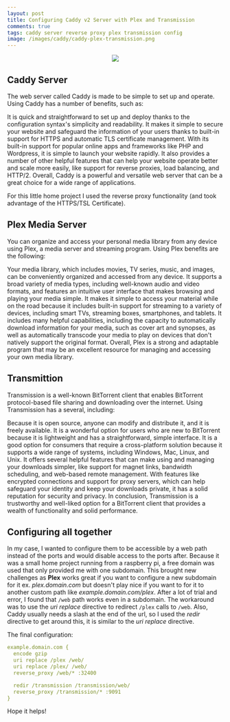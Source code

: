 ```yaml
---
layout: post
title: Configuring Caddy v2 Server with Plex and Transmission
comments: true
tags: caddy server reverse proxy plex transmission config
image: /images/caddy/caddy-plex-transmission.png
---
```


<p align="center">
    <img src="{{ site.baseurl }}/images/caddy/caddy-plex-transmission.png"/>
</p>

## Caddy Server
The web server called Caddy is made to be simple to set up and operate. Using Caddy has a number of benefits, such as: 

It is quick and straightforward to set up and deploy thanks to the configuration syntax's simplicity and readability. 
It makes it simple to secure your website and safeguard the information of your users thanks to built-in support for HTTPS and automatic TLS certificate management. 
With its built-in support for popular online apps and frameworks like PHP and Wordpress, it is simple to launch your website rapidly. 
It also provides a number of other helpful features that can help your website operate better and scale more easily, like support for reverse proxies, load balancing, and HTTP/2.
Overall, Caddy is a powerful and versatile web server that can be a great choice for a wide range of applications.

For this little home project I used the reverse proxy functionality (and took advantage of the HTTPS/TSL Certificate).

## Plex Media Server

You can organize and access your personal media library from any device using Plex, a media server and streaming program. Using Plex benefits are the following: 

Your media library, which includes movies, TV series, music, and images, can be conveniently organized and accessed from any device. 
It supports a broad variety of media types, including well-known audio and video formats, and features an intuitive user interface that makes browsing and playing your media simple. 
It makes it simple to access your material while on the road because it includes built-in support for streaming to a variety of devices, including smart TVs, streaming boxes, smartphones, and tablets.
It includes many helpful capabilities, including the capacity to automatically download information for your media, such as cover art and synopses, as well as automatically transcode your media to play on devices that don't natively support the original format. 
Overall, Plex is a strong and adaptable program that may be an excellent resource for managing and accessing your own media library.

## Transmittion

Transmission is a well-known BitTorrent client that enables BitTorrent protocol-based file sharing and downloading over the internet. Using Transmission has a several, including: 

Because it is open source, anyone can modify and distribute it, and it is freely available. 
It is a wonderful option for users who are new to BitTorrent because it is lightweight and has a straightforward, simple interface. 
It is a good option for consumers that require a cross-platform solution because it supports a wide range of systems, including Windows, Mac, Linux, and Unix.
It offers several helpful features that can make using and managing your downloads simpler, like support for magnet links, bandwidth scheduling, and web-based remote management. 
With features like encrypted connections and support for proxy servers, which can help safeguard your identity and keep your downloads private, it has a solid reputation for security and privacy. 
In conclusion, Transmission is a trustworthy and well-liked option for a BitTorrent client that provides a wealth of functionality and solid performance.

## Configuring all together

In my case, I wanted to configure them to be accessible by a web path instead of the ports and would disable access to the ports after. Because it was a small home project running from a raspberry pi, a free domain was used that only provided me with one subdomain. This brought new challenges as **Plex** works great if you want to configure a new subdomain for it ex. _plex.domain.com_ but doesn't play nice if you want to for it to another custom path like _example.domain.com/plex_. After a lot of trial and error, I found that `/web` path works even in a subdomain. The workaround was to use the _uri replace_ directive to redirect `/plex` calls to `/web`. Also, Caddy usually needs a slash at the end of the url, so I used the _redir_ directive to get around this, it is similar to the _uri replace_ directive.

The final configuration:  

```yml
example.domain.com {
  encode gzip
  uri replace /plex /web/
  uri replace /plex/ /web/
  reverse_proxy /web/* :32400

  redir /transmission /transmission/web/
  reverse_proxy /transmission/* :9091
}
```

Hope it helps!